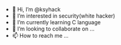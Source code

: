 - 👋 Hi, I’m @ksyhack
- 👀 I’m interested in security(white hacker)
- 🌱 I’m currently learning C language
- 💞️ I’m looking to collaborate on ...
- 📫 How to reach me ...

<!---
ksyhack/ksyhack is a ✨ special ✨ repository because its `README.md` (this file) appears on your GitHub profile.
You can click the Preview link to take a look at your changes.
--->

